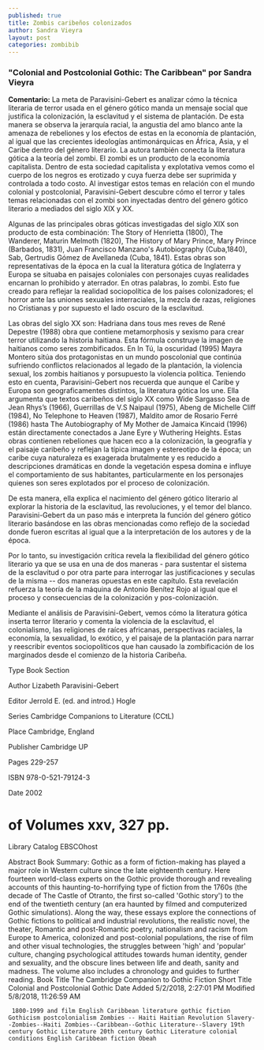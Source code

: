 ```yaml
---
published: true
title: Zombis caribeños colonizados
author: Sandra Vieyra
layout: post
categories: zombibib
---
```



### "Colonial and Postcolonial Gothic: The Caribbean" por Sandra Vieyra

**Comentario:** La meta de Paravisini-Gebert es analizar cómo la técnica literaria de terror usada en el género gótico manda un mensaje social que justifica la colonización, la esclavitud y el sistema de plantación. De esta manera se observa la jerarquía racial, la angustia del amo blanco ante la amenaza de rebeliones y los efectos de estas en la economía de plantación, al igual que las crecientes ideologías antimonárquicas en África, Asia, y el Caribe dentro del género literario. La autora también conecta la literatura gótica a la teoría del zombi. El zombi es un producto de la economía capitalista. Dentro de esta sociedad capitalista y explotativa vemos como el cuerpo de los negros es erotizado y cuya fuerza debe ser suprimida y controlada a todo costo. Al investigar estos temas en relación con el mundo colonial y postcolonial, Paravisini-Gebert descubre cómo el terror y tales temas relacionadas con el zombi son inyectadas dentro del género gótico literario a mediados del siglo XIX y XX. 

 

Algunas de las principales obras góticas investigadas del siglo XIX son producto de esta combinación: The Story of Henrietta (1800), The Wanderer, Maturin Melmoth (1820), The History of Mary Prince, Mary Prince (Barbados, 1831), Juan Francisco Manzano's Autobiography (Cuba,1840), Sab, Gertrudis Gómez de Avellaneda (Cuba, 1841). Estas obras son representativas de la época en la cual la literatura gótica de Inglaterra y Europa se situaba en paisajes coloniales con personajes cuyas realidades encarnan lo prohibido y aterrador. En otras palabras, lo zombi. Esto fue creado para reflejar la realidad sociopolítica de los países colonizadores; el horror ante las uniones sexuales interraciales, la mezcla de razas, religiones no Cristianas y por supuesto el lado oscuro de la esclavitud. 

 

Las obras del siglo XX son: Hadriana dans tous mes reves de René Depestre (1988) obra que contiene metamorphosis y sexismo para crear terror utilizando la historia haitiana. Esta fórmula construye la imagen de haitianos como seres zombificados. En In Tú, la oscuridad (1995) Mayra Montero sitúa dos protagonistas en un mundo poscolonial que continúa sufriendo conflictos relacionados al legado de la plantación, la violencia sexual, los zombis haitianos y porsupuesto la violencia política. Teniendo esto en cuenta, Paravisini-Gebert nos recuerda que aunque el Caribe y Europa son geograficamentes distintos, la literatura gótica los une. Ella argumenta que textos caribeños del siglo XX como Wide Sargasso Sea de Jean Rhys’s (1966), Guerrillas de V.S Naipaul (1975), Abeng de Michelle Cliff (1984), No Telephone to Heaven (1987), Maldito amor de Rosario Ferré (1986) hasta The Autobiography of My Mother de Jamaica Kincaid (1996) están directamente conectados a Jane Eyre y Wuthering Heights. Estas obras contienen rebeliones que hacen eco a la colonización, la geografía y el paisaje caribeño y reflejan la típica imagen y estereotipo de la época; un caribe cuya naturaleza es exagerada brutalmente y es reducido a descripciones dramáticas en donde la vegetación espesa domina e influye el comportamiento de sus habitantes, particularmente en los personajes quienes son seres explotados por el proceso de colonización. 

 

De esta manera, ella explica el nacimiento del género gótico literario al explorar la historia de la esclavitud, las revoluciones, y el temor del blanco. Paravisini-Gebert da un paso más e interpreta la función del género gótico literario basándose en las obras mencionadas como reflejo de la sociedad donde fueron escritas al igual que a la interpretación de los autores y de la época. 

 

Por lo tanto, su investigación crítica revela la flexibilidad del género gótico literario ya que se usa en una de dos maneras - para sustentar el sistema de la esclavitud o por otra parte para interrogar las justificaciones y seculas de la misma -- dos maneras opuestas en este capítulo. Esta revelación refuerza la teoría de la máquina de Antonio Benítez Rojo al igual que el proceso y consecuencias de la colonización y pos-colonización.

 

Mediante el análisis de Paravisini-Gebert, vemos cómo la literatura gótica inserta terror literario y comenta la violencia de la esclavitud, el colonialismo, las religiones de raíces africanas, perspectivas raciales, la economía, la sexualidad, lo exótico, y el paisaje de la plantación para narrar y reescribir eventos sociopolíticos que han causado la zombificación de los marginados desde el comienzo de la historia Caribeña. 

Type 	Book Section

Author 	Lizabeth Paravisini-Gebert

Editor 	Jerrold E. (ed. and introd.) Hogle

Series 	Cambridge Companions to Literature (CCtL)

Place 	Cambridge, England

Publisher 	Cambridge UP

Pages 	229-257

ISBN 	978-0-521-79124-3

Date 	2002

# of Volumes 	xxv, 327 pp.

Library Catalog 	EBSCOhost


Abstract 	Book Summary: Gothic as a form of fiction-making has played a major role in Western culture since the late eighteenth century. Here fourteen world-class experts on the Gothic provide thorough and revealing accounts of this haunting-to-horrifying type of fiction from the 1760s (the decade of The Castle of Otranto, the first so-called 'Gothic story') to the end of the twentieth century (an era haunted by filmed and computerized Gothic simulations). Along the way, these essays explore the connections of Gothic fictions to political and industrial revolutions, the realistic novel, the theater, Romantic and post-Romantic poetry, nationalism and racism from Europe to America, colonized and post-colonial populations, the rise of film and other visual technologies, the struggles between 'high' and 'popular' culture, changing psychological attitudes towards human identity, gender and sexuality, and the obscure lines between life and death, sanity and madness. The volume also includes a chronology and guides to further reading.
Book Title 	The Cambridge Companion to Gothic Fiction
Short Title 	Colonial and Postcolonial Gothic
Date Added 	5/2/2018, 2:27:01 PM
Modified 	5/8/2018, 11:26:59 AM


     1800-1999 and film English Caribbean literature gothic fiction Gothicism postcolonialism Zombies -- Haiti Haitian Revolution Slavery--Zombies--Haiti Zombies--Caribbean--Gothic Literature--Slavery 19th century Gothic Literature 20th century Gothic Literature colonial conditions English Caribbean fiction Obeah
